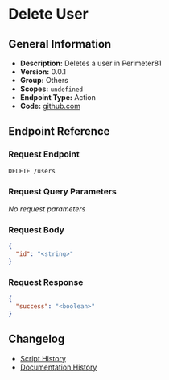 <!-- BEGIN GENERATED CONTENT -->
# Delete User

## General Information

- **Description:** Deletes a user in Perimeter81
- **Version:** 0.0.1
- **Group:** Others
- **Scopes:** `undefined`
- **Endpoint Type:** Action
- **Code:** [github.com](https://github.com/NangoHQ/integration-templates/tree/main/integrations/perimeter81/actions/delete-user.ts)


## Endpoint Reference

### Request Endpoint

`DELETE /users`

### Request Query Parameters

_No request parameters_

### Request Body

```json
{
  "id": "<string>"
}
```

### Request Response

```json
{
  "success": "<boolean>"
}
```

## Changelog

- [Script History](https://github.com/NangoHQ/integration-templates/commits/main/integrations/perimeter81/actions/delete-user.ts)
- [Documentation History](https://github.com/NangoHQ/integration-templates/commits/main/integrations/perimeter81/actions/delete-user.md)

<!-- END  GENERATED CONTENT -->

